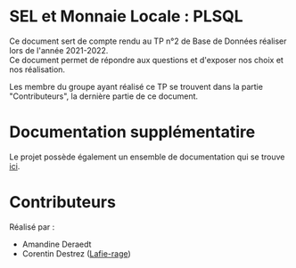 #  SEL et Monnaie Locale : PLSQL

Ce document sert de compte rendu au TP n°2 de Base de Données réaliser lors de l'année 2021-2022.  
Ce document permet de répondre aux questions et d'exposer nos choix et nos réalisation.

Les membre du groupe ayant réalisé ce TP se trouvent dans la partie "Contributeurs", la dernière partie de ce document.

# Documentation supplémentatire

Le projet possède également un ensemble de documentation qui se trouve [ici](https://drive.google.com/drive/folders/1HUtnfMiaElMgTJvxY6ZfwDOUtS7gWKOl?usp=sharing).



# Contributeurs

Réalisé par :
- Amandine Deraedt
- Corentin Destrez ([Lafie-rage](https://github.com/Lafie-rage))
